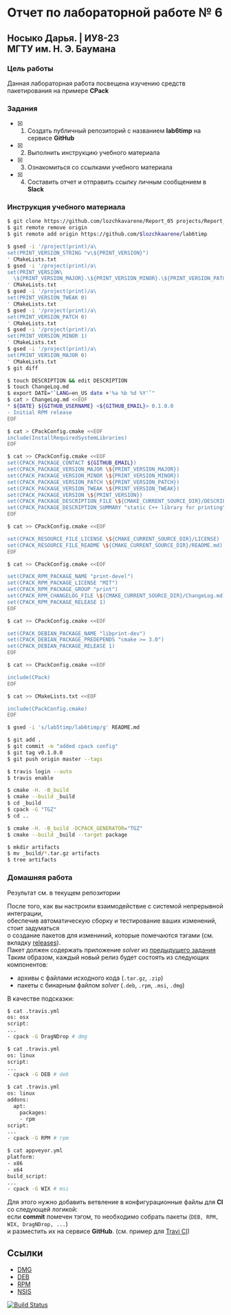 # Отчет по лабораторной работе № 6
## Носыко Дарья. | ИУ8-23 <br> МГТУ им. Н. Э. Баумана

### Цель работы

Данная лабораторная работа посвещена изучению средств пакетирования на примере **CPack**

### Задания

- [x] 1. Создать публичный репозиторий с названием **lab6timp** на сервисе **GitHub**
- [x] 2. Выполнить инструкцию учебного материала
- [x] 3. Ознакомиться со ссылками учебного материала
- [x] 4. Составить отчет и отправить ссылку личным сообщением в **Slack**

### Инструкция учебного материала

```sh
$ git clone https://github.com/lozchkavarene/Report_05 projects/Report_06
$ git remote remove origin
$ git remote add origin https://github.com/$lozchkaarene/lab6timp
```

```sh
$ gsed -i '/project(print)/a\
set(PRINT_VERSION_STRING "v\${PRINT_VERSION}")
' CMakeLists.txt
$ gsed -i '/project(print)/a\
set(PRINT_VERSION\
  \${PRINT_VERSION_MAJOR}.\${PRINT_VERSION_MINOR}.\${PRINT_VERSION_PATCH}.\${PRINT_VERSION_TWEAK})
' CMakeLists.txt
$ gsed -i '/project(print)/a\
set(PRINT_VERSION_TWEAK 0)
' CMakeLists.txt
$ gsed -i '/project(print)/a\
set(PRINT_VERSION_PATCH 0)
' CMakeLists.txt
$ gsed -i '/project(print)/a\
set(PRINT_VERSION_MINOR 1)
' CMakeLists.txt
$ gsed -i '/project(print)/a\
set(PRINT_VERSION_MAJOR 0)
' CMakeLists.txt
$ git diff
```

```sh
$ touch DESCRIPTION && edit DESCRIPTION
$ touch ChangeLog.md
$ export DATE="`LANG=en_US date +'%a %b %d %Y'`"
$ cat > ChangeLog.md <<EOF
* ${DATE} ${GITHUB_USERNAME} <${GITHUB_EMAIL}> 0.1.0.0
- Initial RPM release
EOF
```

```sh
$ cat > CPackConfig.cmake <<EOF
include(InstallRequiredSystemLibraries)
EOF
```

```sh
$ cat >> CPackConfig.cmake <<EOF
set(CPACK_PACKAGE_CONTACT ${GITHUB_EMAIL})
set(CPACK_PACKAGE_VERSION_MAJOR \${PRINT_VERSION_MAJOR})
set(CPACK_PACKAGE_VERSION_MINOR \${PRINT_VERSION_MINOR})
set(CPACK_PACKAGE_VERSION_PATCH \${PRINT_VERSION_PATCH})
set(CPACK_PACKAGE_VERSION_TWEAK \${PRINT_VERSION_TWEAK})
set(CPACK_PACKAGE_VERSION \${PRINT_VERSION})
set(CPACK_PACKAGE_DESCRIPTION_FILE \${CMAKE_CURRENT_SOURCE_DIR}/DESCRIPTION)
set(CPACK_PACKAGE_DESCRIPTION_SUMMARY "static C++ library for printing")
EOF
```

```sh
$ cat >> CPackConfig.cmake <<EOF

set(CPACK_RESOURCE_FILE_LICENSE \${CMAKE_CURRENT_SOURCE_DIR}/LICENSE)
set(CPACK_RESOURCE_FILE_README \${CMAKE_CURRENT_SOURCE_DIR}/README.md)
EOF
```

```sh
$ cat >> CPackConfig.cmake <<EOF

set(CPACK_RPM_PACKAGE_NAME "print-devel")
set(CPACK_RPM_PACKAGE_LICENSE "MIT")
set(CPACK_RPM_PACKAGE_GROUP "print")
set(CPACK_RPM_CHANGELOG_FILE \${CMAKE_CURRENT_SOURCE_DIR}/ChangeLog.md)
set(CPACK_RPM_PACKAGE_RELEASE 1)
EOF
```

```sh
$ cat >> CPackConfig.cmake <<EOF

set(CPACK_DEBIAN_PACKAGE_NAME "libprint-dev")
set(CPACK_DEBIAN_PACKAGE_PREDEPENDS "cmake >= 3.0")
set(CPACK_DEBIAN_PACKAGE_RELEASE 1)
EOF
```

```sh
$ cat >> CPackConfig.cmake <<EOF

include(CPack)
EOF
```

```sh
$ cat >> CMakeLists.txt <<EOF

include(CPackConfig.cmake)
EOF
```

```sh
$ gsed -i 's/lab5timp/lab6timp/g' README.md
```

```sh
$ git add .
$ git commit -m "added cpack config"
$ git tag v0.1.0.0
$ git push origin master --tags
```

```sh
$ travis login --auto
$ travis enable
```

```sh
$ cmake -H. -B_build
$ cmake --build _build
$ cd _build
$ cpack -G "TGZ"
$ cd ..
```

```sh
$ cmake -H. -B_build -DCPACK_GENERATOR="TGZ"
$ cmake --build _build --target package
```

```sh
$ mkdir artifacts
$ mv _build/*.tar.gz artifacts
$ tree artifacts
```

### Домашняя работа

Результат см. в текущем репозитории

После того, как вы настроили взаимодействие с системой непрерывной интеграции,</br>
обеспечив автоматическую сборку и тестирование ваших изменений, стоит задуматься</br>
о создание пакетов для измениний, которые помечаются тэгами (см. вкладку [releases](https://github.com/tp-labs/lab6timp/releases)).</br>
Пакет должен содержать приложение _solver_ из [предыдущего задания](https://github.com/tp-labs/lab3timp#задание-1)
Таким образом, каждый новый релиз будет состоять из следующих компонентов:
- архивы с файлами исходного кода (`.tar.gz`, `.zip`)
- пакеты с бинарным файлом _solver_ (`.deb`, `.rpm`, `.msi`, `.dmg`)

В качестве подсказки:
```sh
$ cat .travis.yml
os: osx
script:
...
- cpack -G DragNDrop # dmg

$ cat .travis.yml
os: linux
script:
...
- cpack -G DEB # deb

$ cat .travis.yml
os: linux
addons:
  apt:
    packages:
    - rpm
script:
...
- cpack -G RPM # rpm

$ cat appveyor.yml
platform:
- x86
- x64
build_script:
...
- cpack -G WIX # msi
```

Для этого нужно добавить ветвление в конфигурационные файлы для **CI** со следующей логикой:</br>
если **commit** помечен тэгом, то необходимо собрать пакеты (`DEB, RPM, WIX, DragNDrop, ...`) </br>
и разместить их на сервисе **GitHub**. (см. пример для [Travi CI](https://docs.travis-ci.com/user/deployment/releases))</br>

## Ссылки

- [DMG](https://cmake.org/cmake/help/latest/module/CPackDMG.html)
- [DEB](https://cmake.org/cmake/help/latest/module/CPackDeb.html)
- [RPM](https://cmake.org/cmake/help/latest/module/CPackRPM.html)
- [NSIS](https://cmake.org/cmake/help/latest/module/CPackNSIS.html)

[![Build Status](https://travis-ci.com/lozchkavarene/Report_06.svg?branch=master)](https://travis-ci.com/lozchkavarene/Report_06)
